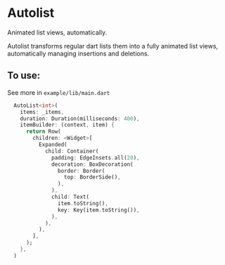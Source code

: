 # Autolist

Animated list views, automatically.

Autolist transforms regular dart lists them into a fully
animated list views, automatically managing insertions and deletions.

## To use:

See more in `example/lib/main.dart`

```dart
  AutoList<int>(
    items: _items,
    duration: Duration(milliseconds: 400),
    itemBuilder: (context, item) {
      return Row(
        children: <Widget>[
          Expanded(
            child: Container(
              padding: EdgeInsets.all(20),
              decoration: BoxDecoration(
                border: Border(
                  top: BorderSide(),
                ),
              ),
              child: Text(
                item.toString(),
                key: Key(item.toString()),
              ),
            ),
          ),
        ],
      );
    },
  )
```